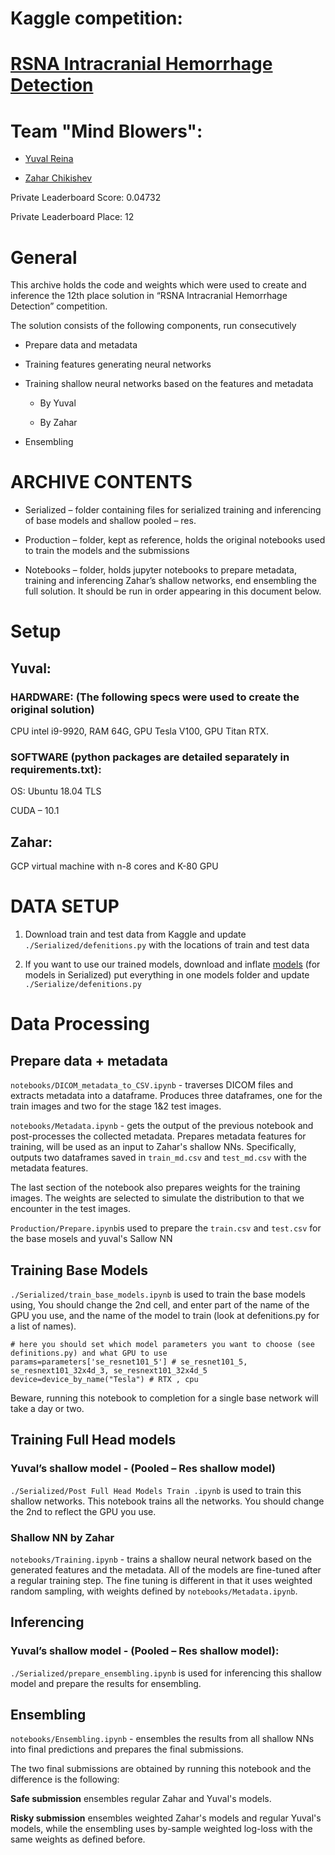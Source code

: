 
# Kaggle competition:
# [RSNA Intracranial Hemorrhage Detection](https://www.kaggle.com/c/rsna-intracranial-hemorrhage-detection/overview)


Team "Mind Blowers":
====================

-   [Yuval Reina](https://www.kaggle.com/yuval6967)

-   [Zahar Chikishev](https://www.kaggle.com/zaharch)

Private Leaderboard Score: 0.04732

Private Leaderboard Place: 12

General
=======

This archive holds the code and weights which were used to create and inference
the 12th place solution in “RSNA Intracranial Hemorrhage Detection” competition.

The solution consists of the following components, run consecutively

-   Prepare data and metadata

-   Training features generating neural networks

-   Training shallow neural networks based on the features and metadata

    -   By Yuval

    -   By Zahar

-   Ensembling

ARCHIVE CONTENTS
================

-   Serialized – folder containing files for serialized training and inferencing
    of base models and shallow pooled – res.

-   Production – folder, kept as reference, holds the original notebooks used to
    train the models and the submissions

-   Notebooks – folder, holds jupyter notebooks to prepare metadata, training
    and inferencing Zahar’s shallow networks, end ensembling the full solution. 
    It should be run in order appearing in this document below.

Setup
=====

## Yuval:

### HARDWARE: (The following specs were used to create the original solution)

CPU intel i9-9920, RAM 64G, GPU Tesla V100, GPU Titan RTX.


### SOFTWARE (python packages are detailed separately in requirements.txt):

OS: Ubuntu 18.04 TLS

CUDA – 10.1

## Zahar:

GCP virtual machine with n-8 cores and K-80 GPU


DATA SETUP
==========

1.  Download train and test data from Kaggle and update
    `./Serialized/defenitions.py` with the locations of train and test data

2.  If you want to use our trained models, download and inflate
    [models](https://drive.google.com/file/d/1TS2alfQ0AtURLPHXtDE9LhMHnLbfipIP/view?usp=sharing)
    (for models in Serialized) put everything in one models folder and update
    `./Serialize/defenitions.py`

Data Processing
===============

Prepare data + metadata
-----------------------

`notebooks/DICOM_metadata_to_CSV.ipynb` - traverses DICOM files and extracts
metadata into a dataframe. Produces three dataframes, one for the train images
and two for the stage 1&2 test images.

`notebooks/Metadata.ipynb` - gets the output of the previous notebook and
post-processes the collected metadata. Prepares metadata features for training,
will be used as an input to Zahar's shallow NNs. Specifically, outputs two
dataframes saved in `train_md.csv` and `test_md.csv` with the metadata features.

The last section of the notebook also prepares weights for the training images.
The weights are selected to simulate the distribution to that we encounter in
the test images.

`Production/Prepare.ipynb`is used to prepare the `train.csv` and `test.csv` for the
base mosels and yuval's Sallow NN

Training Base Models 
---------------------

`./Serialized/train_base_models.ipynb` is used to train the base models using, You
should change the 2nd cell, and enter part of the name of the GPU you use, and
the name of the model to train (look at defenitions.py for a list of names).

`# here you should set which model parameters you want to choose (see definitions.py) and what GPU to use
params=parameters['se_resnet101_5'] # se_resnet101_5, se_resnext101_32x4d_3, se_resnext101_32x4d_5
device=device_by_name("Tesla") # RTX , cpu`

Beware, running this notebook to completion for a single base network will take a day or two.


Training Full Head models 
--------------------------

### Yuval’s shallow model - (Pooled – Res shallow model)

`./Serialized/Post Full Head Models Train .ipynb` is used to train this shallow
networks. This notebook trains all the networks. You should change the 2nd to
reflect the GPU you use.

### Shallow NN by Zahar

`notebooks/Training.ipynb` - trains a shallow neural network based on the
generated features and the metadata. All of the models are fine-tuned after a
regular training step. The fine tuning is different in that it uses weighted
random sampling, with weights defined by `notebooks/Metadata.ipynb`.

Inferencing
-----------

### Yuval’s shallow model - (Pooled – Res shallow model):

`./Serialized/prepare_ensembling.ipynb` is used for inferencing this shallow model
and prepare the results for ensembling.

Ensembling
----------

`notebooks/Ensembling.ipynb` - ensembles the results from all shallow NNs into
final predictions and prepares the final submissions.

The two final submissions are obtained by running this notebook and the
difference is the following:

**Safe submission** ensembles regular Zahar and Yuval's models.

**Risky submission** ensembles weighted Zahar's models and regular Yuval's
models, while the ensembling uses by-sample weighted log-loss with the same
weights as defined before.
